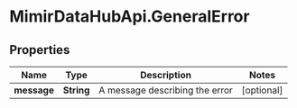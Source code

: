 # MimirDataHubApi.GeneralError

## Properties
Name | Type | Description | Notes
------------ | ------------- | ------------- | -------------
**message** | **String** | A message describing the error | [optional] 



